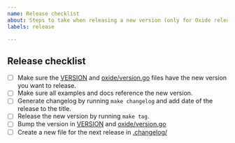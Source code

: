 ```yaml
---
name: Release checklist
about: Steps to take when releasing a new version (only for Oxide release team).
labels: release

---
```


## Release checklist
<!-- 
 Please follow all of these steps in the order below.
 After completing each task put an `x` in the corresponding box,
 and paste the link to the relevant PR.
-->
- [ ] Make sure the [VERSION](https://github.com/oxidecomputer/oxide.go/blob/main/VERSION) and [oxide/version.go](https://github.com/oxidecomputer/oxide.go/blob/main/oxide/version.go) files have the new version you want to release.
- [ ] Make sure all examples and docs reference the new version.
- [ ] Generate changelog by running `make changelog` and add date of the release to the title.
- [ ] Release the new version by running `make tag`.
- [ ] Bump the version in [VERSION](https://github.com/oxidecomputer/oxide.go/blob/main/VERSION) and [oxide/version.go](https://github.com/oxidecomputer/oxide.go/blob/main/oxide/version.go)
- [ ] Create a new file for the next release in [.changelog/](https://github.com/oxidecomputer/oxide.go/blob/main/.changelog/)

